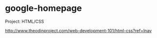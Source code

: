 # google-homepage

Project: HTML/CSS

http://www.theodinproject.com/web-development-101/html-css?ref=lnav